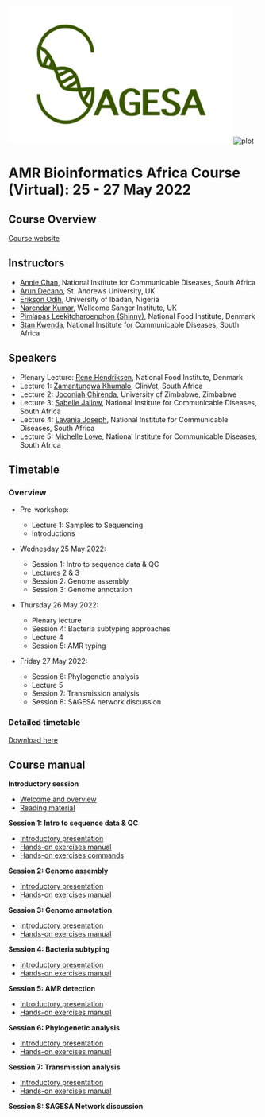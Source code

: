 ![plot](https://github.com/WCSCourses/AMR-Bio-Africa-2022/blob/main/images/Sagesa_logo4.png)
![plot](https://camo.githubusercontent.com/70e3447d428a6f4df14e1476a5bbb9aefcf5be7ed6db3de76d6d736ec10d8133/68747470733a2f2f636f7572736573616e64636f6e666572656e6365732e77656c6c636f6d65636f6e6e656374696e67736369656e63652e6f72672f77702d636f6e74656e742f7468656d65732f7763635f636f75727365735f616e645f636f6e666572656e6365732f646973742f6173736574732f7376672f6c6f676f2e737667)

# AMR Bioinformatics Africa Course (Virtual): 25 - 27 May 2022

## Course Overview

[Course website](https://coursesandconferences.wellcomeconnectingscience.org/event/amr-bioinformatics-africa-virtual-20220525/)

## Instructors
- [Annie Chan](), National Institute for Communicable Diseases, South Africa
- [Arun Decano](), St. Andrews University, UK
- [Erikson Odih](), University of Ibadan, Nigeria
- [Narendar Kumar](), Wellcome Sanger Institute, UK
- [Pimlapas Leekitcharoenphon (Shinny)](), National Food Institute, Denmark
- [Stan Kwenda](), National Institute for Communicable Diseases, South Africa

## Speakers
- Plenary Lecture: [Rene Hendriksen](), National Food Institute, Denmark
- Lecture 1: [Zamantungwa Khumalo](), ClinVet, South Africa
- Lecture 2: [Joconiah Chirenda](), University of Zimbabwe, Zimbabwe
- Lecture 3: [Sabelle Jallow](), National Institute for Communicable Diseases, South Africa
- Lecture 4: [Lavania Joseph](), National Institute for Communicable Diseases, South Africa
- Lecture 5: [Michelle Lowe](), National Institute for Communicable Diseases, South Africa

## Timetable
### Overview
- Pre-workshop:
  - Lecture 1: Samples to Sequencing
  - Introductions

- Wednesday 25 May 2022:
  - Session 1: Intro to sequence data & QC
  - Lectures 2 & 3
  - Session 2: Genome assembly
  - Session 3: Genome annotation

- Thursday 26 May 2022:
  - Plenary lecture
  - Session 4: Bacteria subtyping approaches
  - Lecture 4
  - Session 5: AMR typing

- Friday 27 May 2022:
  - Session 6: Phylogenetic analysis
  - Lecture 5
  - Session 7: Transmission analysis
  - Session 8: SAGESA network discussion

### Detailed timetable

<!--- ![plot](https://github.com/WCSCourses/AMR-Bio-Africa-2022/blob/main/images/DetailedTimetable.PNG) --->


 [Download here](https://github.com/WCSCourses/AMR-Bio-Africa-2022/blob/main/Timetable%20-%20AMR%20Bioinformatics%20Workshop.pdf) 


## Course manual
**Introductory session**
- [Welcome and overview](https://github.com/WCSCourses/AMR-Bio-Africa-2022/blob/main/presentations/Genomic%20Surveillance%20Overview%20%20.pdf)
- [Reading material](https://github.com/WCSCourses/AMR-Bio-Africa-2022/tree/main/presentations/reading_material)

**Session 1: Intro to sequence data & QC**
- [Introductory presentation]()
- [Hands-on exercises manual](https://github.com/WCSCourses/AMR-Bio-Africa-2022/blob/main/exercises/Practical%201.pdf)
- [Hands-on exercises commands](https://github.com/WCSCourses/AMR-Bio-Africa-2022/blob/main/exercises/AC_Intro_to_sequence_data_practical_answers.pdf)

**Session 2: Genome assembly**
- [Introductory presentation]()
- [Hands-on exercises manual](https://github.com/WCSCourses/AMR-Bio-Africa-2022/blob/main/exercises/Practical%202.pdf)

**Session 3: Genome annotation**
- [Introductory presentation]()
- [Hands-on exercises manual](https://github.com/WCSCourses/AMR-Bio-Africa-2022/blob/main/exercises/Practical%203.pdf)

**Session 4: Bacteria subtyping**
- [Introductory presentation]()
- [Hands-on exercises manual](https://github.com/WCSCourses/AMR-Bio-Africa-2022/blob/main/exercises/Practical%204.pdf)

**Session 5: AMR detection**
- [Introductory presentation]()
- [Hands-on exercises manual](https://github.com/WCSCourses/AMR-Bio-Africa-2022/blob/main/exercises/Practical%205.pdf)

**Session 6: Phylogenetic analysis**
- [Introductory presentation]()
- [Hands-on exercises manual](https://github.com/WCSCourses/AMR-Bio-Africa-2022/blob/main/exercises/Group%20project%202.pdf)

**Session 7: Transmission analysis**
- [Introductory presentation]()
- [Hands-on exercises manual](https://github.com/WCSCourses/AMR-Bio-Africa-2022/blob/main/exercises/Practical%206.pdf)

**Session 8: SAGESA Network discussion**
